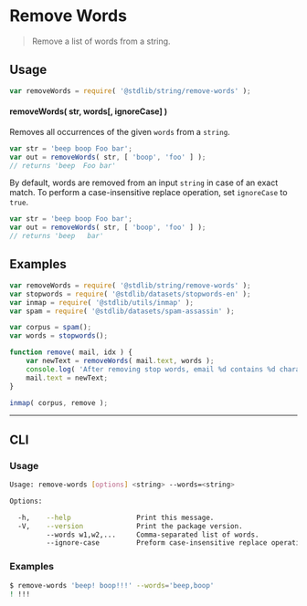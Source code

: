 # Remove Words

> Remove a list of words from a string.


<section class="intro">

</section>

<!-- /.intro -->


<section class="usage">

## Usage

``` javascript
var removeWords = require( '@stdlib/string/remove-words' );
```

#### removeWords( str, words\[, ignoreCase\] )

Removes all occurrences of the given `words` from a `string`.

``` javascript 
var str = 'beep boop Foo bar';
var out = removeWords( str, [ 'boop', 'foo' ] );
// returns 'beep  Foo bar'
```

By default, words are removed from an input `string` in case of an exact match. To perform a case-insensitive replace operation, set `ignoreCase` to `true`.

``` javascript
var str = 'beep boop Foo bar';
var out = removeWords( str, [ 'boop', 'foo' ] );
// returns 'beep   bar'
```

</section>

<!-- /.usage -->


<section class="examples">

## Examples

``` javascript
var removeWords = require( '@stdlib/string/remove-words' );
var stopwords = require( '@stdlib/datasets/stopwords-en' );
var inmap = require( '@stdlib/utils/inmap' );
var spam = require( '@stdlib/datasets/spam-assassin' );

var corpus = spam();
var words = stopwords();

function remove( mail, idx ) {
    var newText = removeWords( mail.text, words );
    console.log( 'After removing stop words, email %d contains %d characters. Originally, it contained %d.', idx, newText.length, mail.text.length );
    mail.text = newText;
}

inmap( corpus, remove );
```

</section>

<!-- /.examples -->


---

<section class="cli">

## CLI

<section class="usage">

### Usage

``` bash
Usage: remove-words [options] <string> --words=<string>

Options:

  -h,    --help                Print this message.
  -V,    --version             Print the package version.
         --words w1,w2,...     Comma-separated list of words.
         --ignore-case         Preform case-insensitive replace operation.
```

</section>

<!-- /.usage -->


<section class="examples">

### Examples

``` bash
$ remove-words 'beep! boop!!!' --words='beep,boop'
! !!!
```

</section>

<!-- /.examples -->

</section>

<!-- /.cli -->


<section class="links">

</section>

<!-- /.links -->
